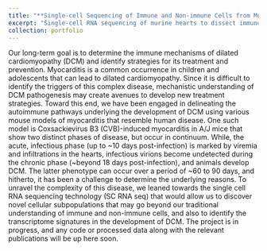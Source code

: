 ```yaml
---
title: "**Single-cell Sequencing of Immune and Non-immune Cells from Murine Autoimmune Myocarditic Hearts**"
excerpt: "Single-cell RNA sequencing of murine hearts to dissect immunological networks and cellular complexity in Coxsackievirus B3 induced autoimmune myocarditis 1<br/><img src='/images/500x300.png'>"
collection: portfolio
---
```


Our long-term goal is to determine the immune mechanisms of dilated cardiomyopathy (DCM) and identify strategies for its treatment and prevention. Myocarditis is a common occurrence in children and adolescents that can lead to dilated cardiomyopathy. Since it is difficult to identify the triggers of this complex disease, mechanistic understanding of DCM pathogenesis may create avenues to develop new treatment strategies. Toward this end, we have been engaged in delineating the autoimmune pathways underlying the development of DCM using various mouse models of myocarditis that resemble human disease. One such model is Coxsackievirus B3 (CVB)-induced myocarditis in A/J mice that show two distinct phases of disease, but occur in continuum. While, the acute, infectious phase (up to ~10 days post-infection) is marked by viremia and infiltrations in the hearts, infectious virions become undetected during the chronic phase (~beyond 18 days post-infection), and animals develop DCM.  The latter phenotype can occur over a period of ~60 to 90 days, and hitherto, it has been a challenge to determine the underlying reasons. To unravel the complexity of this disease, we leaned towards the single cell RNA sequencing technology  (SC RNA seq) that would allow us to discover novel cellular subpopulations that may go beyond our traditional understanding of immune and non-immune cells, and also to identify the transcriptome signatures in the development of DCM. The project is in progress, and any code or processed data along with the relevant publications will be up here soon.
